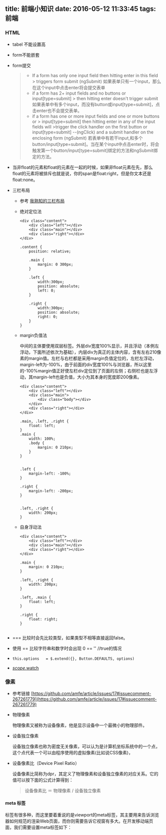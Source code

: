 title: 前端小知识
date: 2016-05-12 11:33:45
tags: 前端
---
### HTML

* tabel 不能设置高
* form不能嵌套
* form提交
	
	> * If a form has only one input field then hitting enter in this field 	>	triggers form submit (ngSubmit)
	>  如果表单只有一个input，那么在这个input中点击enter将会提交表单
	> * if a form has 2+ input fields and no buttons or input[type=submit] 	> then 	hitting enter doesn't trigger submit
	> 如果表单中有多个input，而没有button或input[type=submit]，点击enter也不会提交表单。
	> * if a form has one or more input fields and one or more buttons or 	> input[type=submit] then hitting enter in any of the input fields will 	>trigger the click handler on the first button or input[type=submit] 	--(ngClick) and a submit handler on the enclosing form (ngSubmit) 若表单中有若干input,和多个button/input[type=submit]。当在某个input中点击enter时，将会触发第一个button/input[type=submit]绑定的方法和ngSubmit绑定的方法。

* 当非float的元素和float的元素在一起的时候，如果非float元素在先，那么float的元素将被排斥也就是说，你的span是float:right，但是你文本还是float:none。
* 三栏布局
	* 参考
		[我熟知的三栏布局](http://www.zhangxinxu.com/wordpress/2009/11/%E6%88%91%E7%86%9F%E7%9F%A5%E7%9A%84%E4%B8%89%E7%A7%8D%E4%B8%89%E6%A0%8F%E7%BD%91%E9%A1%B5%E5%AE%BD%E5%BA%A6%E8%87%AA%E9%80%82%E5%BA%94%E5%B8%83%E5%B1%80%E6%96%B9%E6%B3%95/)
	* 绝对定位法
		
		```
		<div class="content">
			<div class="left"></div>
			<div class="main"></div>
			<div class="right"></div>
		</div>
		
		.content {
			position: relative;
			
			.main {
				margin: 0 300px; 
			}
			
			.left {
				width:300px;
				position: absolute;
				left: 0;
			}
			
			.right {
				width:300px;
				position: absolute;
				right: 0;
			}
		}
		
		```
		
	* margin负值法
	
		中间的主体要使用双层标签。外层div宽度100%显示，并且浮动（本例左浮动，下面所述依次为基础），内层div为真正的主体内容，含有左右210像素的margin值。左栏与右栏都是采用margin负值定位的，左栏左浮动，margin-left为-100%，由于前面的div宽度100%与浏览器，所以这里的-100%margin值正好使左栏div定位到了页面的左侧；右侧栏也是左浮动，其margin-left也是负值，大小为其本身的宽度即200像素。
		
		```
		<div class="content">
			<div class="left"></div>
			<div class="main">
				<div class="body"></div>
			</div>
			<div class="right"></div>
		</div>
		
		.main, .left, .right {
			float: left;
		}
		.main {
			width: 100%;
			.body {
				margin: 0 210px;
			}
		}
		
		
		.left {
			margin-left: -100%;
		}
		
		.right {
			margin-left: -200px;
		}
	
		
		.left, .right {
			width: 200px;
		}
		
		```
		
	* 自身浮动法

		```
		<div class="content">
			<div class="left"></div>
			<div class="main"></div>
			<div class="right"></div>
		</div>
		
		.main {
			margin: 0 210px;
		}
		
		.left, .right {
			width: 200px;
		}
		
		.left, .main {
			float: left;
		}
		
		.right {
			float: right;
		}
		
		
		```

* === 比较时会先比较类型，如果类型不相等直接返回false。
* 使用 == 比较字符串和数字时会出现 0 == ''  //true的情况
* `this.options   = $.extend({}, Button.DEFAULTS, options)`
* [$scope.$watch](https://github.com/angular/angular.js/issues/11565)

### 像素
* 参考链接 [https://github.com/amfe/article/issues/17#issuecomment-267261779](https://github.com/amfe/article/issues/17#issuecomment-267261779)
* 物理像素

	物理像素又被称为设备像素，他是显示设备中一个最微小的物理部件。
* 设备独立像素

	设备独立像素也称为密度无关像素，可以认为是计算机坐标系统中的一个点，这个点代表一个可以由程序使用的虚拟像素(比如说CSS像素)，
* 设备像素比（Device Pixel Ratio）

	设备像素比简称为dpr，其定义了物理像素和设备独立像素的对应关系。它的值可以按下面的公式计算得到：

	> 设备像素比 ＝ 物理像素 / 设备独立像素
	
#### meta 标签

<meta>标签有很多种，而这里要着重说的是viewport的meta标签，其主要用来告诉浏览器如何规范的渲染Web页面，而你则需要告诉它视窗有多大。在开发移动端页面，我们需要设置meta标签如下：

> <meta name="viewport" content="width=device-width, initial-scale=1, maximum-scale=1">	
	
	
	
	
	
	
	
	
	
	
	
	
	
	
	
	
